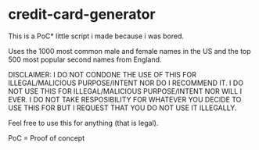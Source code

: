 # credit-card-generator

This is a PoC* little script i made because i was bored.

Uses the 1000 most common male and female names in the US and the top 500 most popular second names from England.

DISCLAIMER:
  I DO NOT CONDONE THE USE OF THIS FOR ILLEGAL/MALICIOUS PURPOSE/INTENT NOR DO I RECOMMEND IT.
  I DO NOT USE THIS FOR ILLEGAL/MALICIOUS PURPOSE/INTENT NOR WILL I EVER.
  I DO NOT TAKE RESPOSIBILITY FOR WHATEVER YOU DECIDE TO USE THIS FOR BUT I REQUEST THAT YOU DO NOT USE IT ILLEGALLY.

Feel free to use this for anything (that is legal).

PoC = Proof of concept
